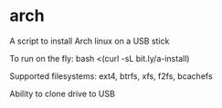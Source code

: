# arch
A script to install Arch linux on a USB stick

To run on the fly:
bash <(curl -sL bit.ly/a-install)

Supported filesystems: ext4, btrfs, xfs, f2fs, bcachefs

Ability to clone drive to USB
